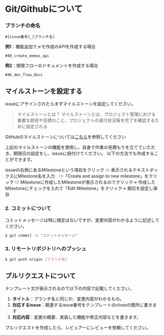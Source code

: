 # Git/Githubについて

### ブランチの命名
```
#[issue番号]_[ブランチ名]
```

**例1**：機能追加でメモ作成のAPIを作成する場合
```
#40_create_memos_api
```

**例2**：開発フローのドキュメントを作成する場合
```
#46_dev_flow_docs
```

## マイルストーンを設定する
issueにアサインされたらまずマイルストーンを設定してください。

> マイルストーンとは？
 マイルストーンとは、プロジェクト管理における重要な節目や目標のこと。プロジェクトの進行状況等を完了を確認するために設定される

GitHubのマイルストーンについては[こちら](https://docs.github.com/ja/issues/using-labels-and-milestones-to-track-work/filtering-issues-and-pull-requests-by-milestone)を参照してください

上記のマイルストーンの機能を使用し、自身で作業の見積もりを立てていただき、期限日の設定をし、issueに紐付けてください。
以下の方法でも作成することができます。

issueの右側にあるMilestoneという項目をクリック ⇨ 表示されるテキストボックスにMilestone名を入力　⇨「Create and assign to new milestone」をクリック ⇨ Milestoneに作成したMilestoneが表示されるのでクリック→ 作成したMilestoneにチェックを入れて「Edit Milestone」をクリック→ 期日を設定し保存

### 2. コミットについて
コミットメッセージは特に規定はないですが、変更内容がわかるように記述してください。
```bash
$ git commit -m "コミットメッセージ"
```

### 3. リモートリポジトリへのプッシュ
```bash
$ git push origin [ブランチ名]
```

## プルリクエストについて
テンプレート文が表示されるので以下の内容で記載してください。

1. **タイトル**：ブランチ名と同じか、変更内容がわかるもの。
2. **対応するissue**：関連するissue番号をテンプレートのcloseの箇所に書きます
3. **対応内容**：変更の概要、実装した機能や修正内容などを書きます。

プルリクエストを作成したら、レビュアーにレビューを依頼してください。
